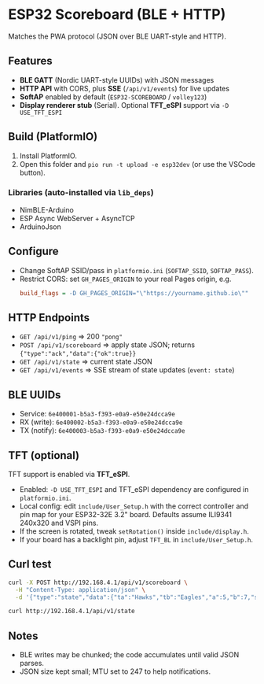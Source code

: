 # ESP32 Scoreboard (BLE + HTTP)

Matches the PWA protocol (JSON over BLE UART-style and HTTP).

## Features
- **BLE GATT** (Nordic UART-style UUIDs) with JSON messages
- **HTTP API** with CORS, plus **SSE** (`/api/v1/events`) for live updates
- **SoftAP** enabled by default (`ESP32-SCOREBOARD` / `volley123`)
- **Display renderer stub** (Serial). Optional **TFT_eSPI** support via `-D USE_TFT_ESPI`

## Build (PlatformIO)
1. Install PlatformIO.
2. Open this folder and `pio run -t upload -e esp32dev` (or use the VSCode button).

### Libraries (auto-installed via `lib_deps`)
- NimBLE-Arduino
- ESP Async WebServer + AsyncTCP
- ArduinoJson

## Configure
- Change SoftAP SSID/pass in `platformio.ini` (`SOFTAP_SSID`, `SOFTAP_PASS`).
- Restrict CORS: set `GH_PAGES_ORIGIN` to your real Pages origin, e.g.
  ```ini
  build_flags = -D GH_PAGES_ORIGIN="\"https://yourname.github.io\""
  ```

## HTTP Endpoints
- `GET /api/v1/ping` => 200 `"pong"`
- `POST /api/v1/scoreboard` => apply state JSON; returns `{"type":"ack","data":{"ok":true}}`
- `GET /api/v1/state` => current state JSON
- `GET /api/v1/events` => SSE stream of state updates (`event: state`)

## BLE UUIDs
- Service: `6e400001-b5a3-f393-e0a9-e50e24dcca9e`
- RX (write): `6e400002-b5a3-f393-e0a9-e50e24dcca9e`
- TX (notify): `6e400003-b5a3-f393-e0a9-e50e24dcca9e`

## TFT (optional)
TFT support is enabled via **TFT_eSPI**.

- Enabled: `-D USE_TFT_ESPI` and TFT_eSPI dependency are configured in `platformio.ini`.
- Local config: edit `include/User_Setup.h` with the correct controller and pin map for your ESP32-32E 3.2" board. Defaults assume ILI9341 240x320 and VSPI pins.
- If the screen is rotated, tweak `setRotation()` inside `include/display.h`.
- If your board has a backlight pin, adjust `TFT_BL` in `include/User_Setup.h`.

## Curl test
```bash
curl -X POST http://192.168.4.1/api/v1/scoreboard \
  -H "Content-Type: application/json" \
  -d '{"type":"state","data":{"ta":"Hawks","tb":"Eagles","a":5,"b":7,"sv":"B","set":1,"ma":0,"mb":0,"bo":3}}'

curl http://192.168.4.1/api/v1/state
```

## Notes
- BLE writes may be chunked; the code accumulates until valid JSON parses.
- JSON size kept small; MTU set to 247 to help notifications.
